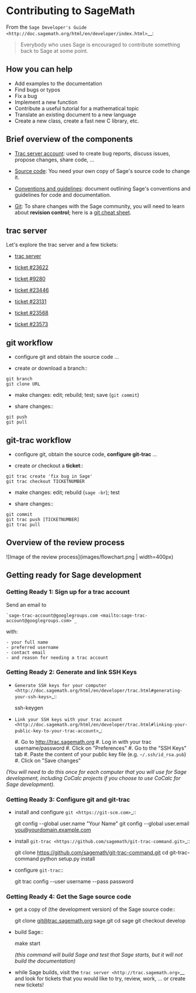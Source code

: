 # Contributing to SageMath

From the `Sage Developer's Guide <http://doc.sagemath.org/html/en/developer/index.html>`__:

> Everybody who uses Sage is
> encouraged to contribute
> something back to Sage
> at some point.


## How you can help

- Add examples to the documentation
- Find bugs or typos
- Fix a bug
- Implement a new function
- Contribute a useful tutorial for a mathematical topic
- Translate an existing document to a new language
- Create a new class, create a fast new C library, etc.


## Brief overview of the components

- [Trac server account](http://doc.sagemath.org/html/en/developer/trac.html#section-trac-account):
  used to create bug reports, discuss issues, propose changes, share
  code, ...

- [Source code](http://doc.sagemath.org/html/en/installation/source.html):
  You need your own copy of Sage's source code to change it.

- [Conventions and guidelines](http://doc.sagemath.org/html/en/developer/coding_basics.html):
  document outlining Sage's conventions and guidelines for code and
  documentation.

- [Git](https://try.github.io/levels/1/challenges/1):
  To share changes with the Sage community, you will need to learn
  about **revision control**; here is a [git cheat sheet](git-cheat-sheet.pdf).


## trac server

Let's explore the trac server and a few tickets:

- [trac server](https://trac.sagemath.org)

- [ticket #23622](https://trac.sagemath.org/ticket/23622)

- [ticket #9280](https://trac.sagemath.org/ticket/9280)

- [ticket #23446](https://trac.sagemath.org/ticket/23446)

- [ticket #23131](https://trac.sagemath.org/ticket/23131)

- [ticket #23568](https://trac.sagemath.org/ticket/23568)

- [ticket #23573](https://trac.sagemath.org/ticket/23573)


## git workflow

- configure git and obtain the source code ...

- create *or* download a branch::
```
git branch
git clone URL
```

- make changes: edit; rebuild; test; save (`git commit`)

- share changes::
```
git push
git pull
```


## git-trac workflow

- configure git, obtain the source code, **configure git-trac** ...

- create *or* checkout a **ticket**::
```
git trac create 'fix bug in Sage'
git trac checkout TICKETNUMBER
```
- make changes: edit; rebuild (`sage -br`); test

- share changes::
```
git commit
git trac push [TICKETNUMBER]
git trac pull
```


## Overview of the review process

![Image of the review process](images/flowchart.png | width=400px)


## Getting ready for Sage development

### Getting Ready 1: Sign up for a trac account

Send an email to

    `sage-trac-account@googlegroups.com <mailto:sage-trac-account@googlegroups.com>`_

with:

    - your full name
    - preferred username
    - contact email
    - and reason for needing a trac account

### Getting Ready 2: Generate and link SSH Keys

- `Generate SSH keys for your computer <http://doc.sagemath.org/html/en/developer/trac.html#generating-your-ssh-keys>`_::

    ssh-keygen

- `Link your SSH keys with your trac account <http://doc.sagemath.org/html/en/developer/trac.html#linking-your-public-key-to-your-trac-account>`_:

  #. Go to http://trac.sagemath.org
  #. Log in with your trac username/password
  #. Click on "Preferences"
  #. Go to the "SSH Keys" tab
  #. Paste the content of your public key file (e.g. ``~/.ssh/id_rsa.pub``)
  #. Click on "Save changes"

*(You will need to do this once for each computer that you will use for
Sage development, including CoCalc projects if you choose to use CoCalc for
Sage development).*

### Getting Ready 3: Configure git and git-trac

- install and configure `git <https://git-scm.com>`_::

    git config --global user.name "Your Name"
    git config --global user.email you@yourdomain.example.com

- install `git-trac <https://github.com/sagemath/git-trac-command.git>`_::

    git clone https://github.com/sagemath/git-trac-command.git
    cd git-trac-command
    python setup.py install

- configure ``git-trac``::

    git trac config --user username --pass password

### Getting Ready 4: Get the Sage source code

- get a copy of (the development version) of the Sage source code::

    git clone git@trac.sagemath.org:sage.git
    cd sage
    git checkout develop

- build Sage::

    make start

  *(this command will build Sage and test that Sage starts, but it will *not*
  build the documentation)*

- while Sage builds, visit the `trac server <http://trac.sagemath.org>`__ and
  look for tickets that you would like to try, review, work, ... or create
  new tickets!

